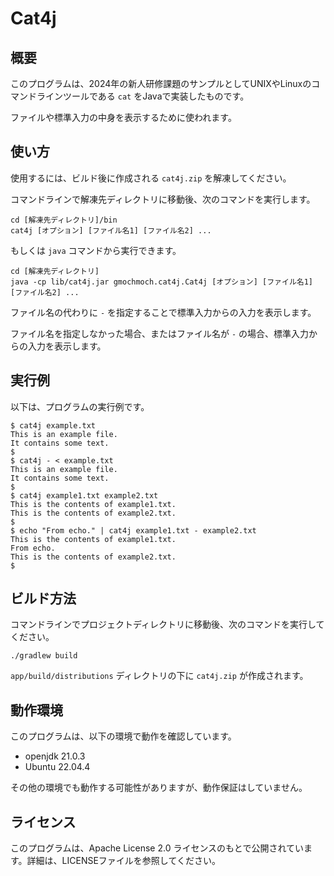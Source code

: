 # Cat4j

## 概要
このプログラムは、2024年の新人研修課題のサンプルとしてUNIXやLinuxのコマンドラインツールである `cat` をJavaで実装したものです。

ファイルや標準入力の中身を表示するために使われます。

## 使い方
使用するには、ビルド後に作成される `cat4j.zip` を解凍してください。

コマンドラインで解凍先ディレクトリに移動後、次のコマンドを実行します。

```
cd [解凍先ディレクトリ]/bin
cat4j [オプション] [ファイル名1] [ファイル名2] ...
```

もしくは `java` コマンドから実行できます。

```
cd [解凍先ディレクトリ]
java -cp lib/cat4j.jar gmochmoch.cat4j.Cat4j [オプション] [ファイル名1] [ファイル名2] ...
```

ファイル名の代わりに `-` を指定することで標準入力からの入力を表示します。

ファイル名を指定しなかった場合、またはファイル名が `-` の場合、標準入力からの入力を表示します。

## 実行例
以下は、プログラムの実行例です。

```
$ cat4j example.txt
This is an example file.
It contains some text.
$
$ cat4j - < example.txt
This is an example file.
It contains some text.
$
$ cat4j example1.txt example2.txt
This is the contents of example1.txt.
This is the contents of example2.txt.
$
$ echo "From echo." | cat4j example1.txt - example2.txt
This is the contents of example1.txt.
From echo.
This is the contents of example2.txt.
$
```

## ビルド方法

コマンドラインでプロジェクトディレクトリに移動後、次のコマンドを実行してください。

```
./gradlew build
```

`app/build/distributions` ディレクトリの下に `cat4j.zip` が作成されます。

## 動作環境
このプログラムは、以下の環境で動作を確認しています。

- openjdk 21.0.3
- Ubuntu 22.04.4

その他の環境でも動作する可能性がありますが、動作保証はしていません。

## ライセンス
このプログラムは、Apache License 2.0 ライセンスのもとで公開されています。詳細は、LICENSEファイルを参照してください。